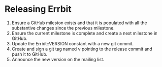 # Releasing Errbit

1. Ensure a GitHub mileston exists and that it is populated with all the substantive changes since the previous milestone.
2. Ensure the current milestone is complete and create a next milestone in GitHub.
3. Update the Errbit::VERSION constant with a new git commit.
4. Create and sign a git tag named v<version-name> pointing to the release commit and push it to GitHub.
5. Announce the new version on the mailing list.
